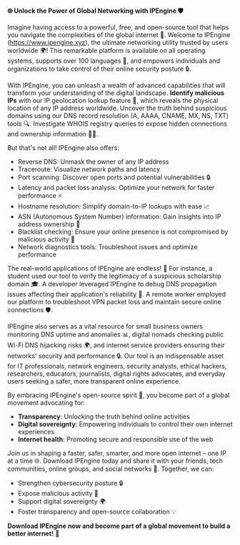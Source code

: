 **🌐 Unlock the Power of Global Networking with IPEngine 🛡️**

Imagine having access to a powerful, free, and open-source tool that helps you navigate the complexities of the global internet 🚀. Welcome to IPEngine (https://www.ipengine.xyz), the ultimate networking utility trusted by users worldwide 🌍! This remarkable platform is available on all operating systems, supports over 100 languages 📢, and empowers individuals and organizations to take control of their online security posture 🔒.

With IPEngine, you can unleash a wealth of advanced capabilities that will transform your understanding of the digital landscape. **Identify malicious IPs** with our IP geolocation lookup feature 📍, which reveals the physical location of any IP address worldwide. Uncover the truth behind suspicious domains using our DNS record resolution (A, AAAA, CNAME, MX, NS, TXT) tools 🔍. Investigate WHOIS registry queries to expose hidden connections and ownership information 👮‍♂️.

But that's not all! IPEngine also offers:

* Reverse DNS: Unmask the owner of any IP address
* Traceroute: Visualize network paths and latency
* Port scanning: Discover open ports and potential vulnerabilities 🔒
* Latency and packet loss analysis: Optimize your network for faster performance ⚡️
* Hostname resolution: Simplify domain-to-IP lookups with ease 📈
* ASN (Autonomous System Number) information: Gain insights into IP address ownership 👥
* Blacklist checking: Ensure your online presence is not compromised by malicious activity 🔴
* Network diagnostics tools: Troubleshoot issues and optimize performance

The real-world applications of IPEngine are endless! 🌟 For instance, a student used our tool to verify the legitimacy of a suspicious scholarship domain 🎓. A developer leveraged IPEngine to debug DNS propagation issues affecting their application's reliability 🚀. A remote worker employed our platform to troubleshoot VPN packet loss and maintain secure online connections 🛡️.

IPEngine also serves as a vital resource for small business owners monitoring DNS uptime and anomalies 📊, digital nomads checking public Wi-Fi DNS hijacking risks 🌍, and internet service providers ensuring their networks' security and performance 🔒. Our tool is an indispensable asset for IT professionals, network engineers, security analysts, ethical hackers, researchers, educators, journalists, digital rights advocates, and everyday users seeking a safer, more transparent online experience.

By embracing IPEngine's open-source spirit 🤝, you become part of a global movement advocating for:

* **Transparency**: Unlocking the truth behind online activities
* **Digital sovereignty**: Empowering individuals to control their own internet experiences
* **Internet health**: Promoting secure and responsible use of the web

Join us in shaping a faster, safer, smarter, and more open internet – one IP at a time 🌐. Download IPEngine today and share it with your friends, tech communities, online groups, and social networks 📢. Together, we can:

* Strengthen cybersecurity posture 🔒
* Expose malicious activity 🔴
* Support digital sovereignty 🌍
* Foster transparency and open-source collaboration 💡

**Download IPEngine now and become part of a global movement to build a better internet!** 🚀